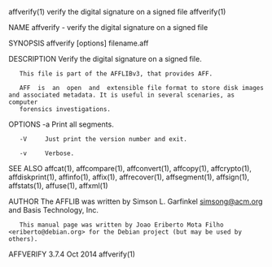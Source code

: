 affverify(1)                                       verify the digital signature on a signed file                                      affverify(1)

NAME
       affverify - verify the digital signature on a signed file

SYNOPSIS
       affverify [options] filename.aff

DESCRIPTION
       Verify the digital signature on a signed file.

       This file is part of the AFFLIBv3, that provides AFF.

       AFF  is  an  open  and  extensible file format to store disk images and associated metadata. It is useful in several scenaries, as computer
       forensics investigations.

OPTIONS
       -a     Print all segments.

       -V     Just print the version number and exit.

       -v     Verbose.

SEE ALSO
       affcat(1), affcompare(1), affconvert(1), affcopy(1), affcrypto(1), affdiskprint(1),  affinfo(1),  affix(1),  affrecover(1),  affsegment(1),
       affsign(1), affstats(1), affuse(1), affxml(1)

AUTHOR
       The AFFLIB was written by Simson L. Garfinkel <simsong@acm.org> and Basis Technology, Inc.

       This manual page was written by Joao Eriberto Mota Filho <eriberto@debian.org> for the Debian project (but may be used by others).

AFFVERIFY 3.7.4                                                      Oct 2014                                                         affverify(1)

